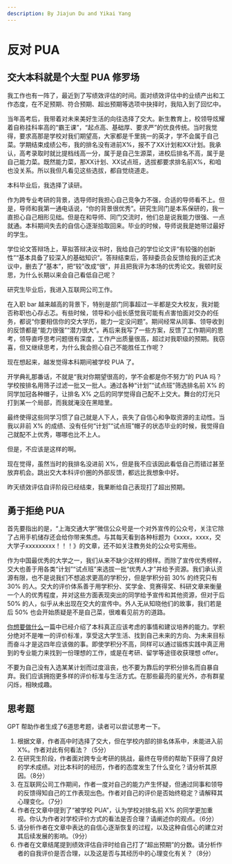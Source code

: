 ```yaml
---
description: By Jiajun Du and Yikai Yang
---
```


# 反对 PUA

## 交大本科就是个大型 PUA 修罗场

我工作也有一阵了，最近到了写绩效评估的时间。面对绩效评估中的业绩产出和工作态度，在不足预期、符合预期、超出预期等选项中抉择时，我陷入到了回忆中。

当年高考后，我带着对未来美好生活的向往选择了交大。新生教育上，校领导炫耀着自称挂科率高的“霸王课”，“起点高、基础厚、要求严”的优良传统。当时我觉得，要求高那是学校对我们期望高，大家都是千里挑一的英才，学不会属于自己菜。学期结束成绩公布，我的排名没有进前X%，报不了XX计划和XX计划。我承认，高考录取时就比提档线高一分，属于是自己生源菜，进校后排名不高，属于是自己能力菜。既然能力菜，那XX计划、XX试点班，选拔都要求排名前X%，和咱也没关系。所以我但凡看见这些选拔，都自觉绕道走。

本科毕业后，我选择了读研。

作为跨专业考研的背景，选导师时我担心自己竞争力不强，合适的导师看不上。但是，导师和我第一通电话说，“你的背景很优秀”。研究生同门是本系保研的，我一直担心自己相形见绌。但是在和导师、同门交流时，他们总是说我能力很强、一点就通。本科期间失去的自信心逐渐拾取回来。毕业的时候，导师说我是她带过最好的学生。

学位论文答辩场上，草拟答辩决议书时，我给自己的学位论文评“有较强的创新性”“基本具备了较深入的基础知识”。答辩结束后，答辩委员会反馈给我的正式决议中，删去了“基本”，把“较”改成“很”，并且把我评为本场的优秀论文。我顿时反思，为什么长期以来会自己看低自己呢？

研究生毕业后，我进入互联网公司工作。

在入职 bar 越来越高的背景下，特别是部门同事超过一半都是交大校友，我对能否称职也心存忐忑。有些时候，领导和小组长感觉我可能有点害怕面对交办的任务，都说“你要相信你的交大学历，能力一定没问题”。期间经常从同事、领导收到的反馈都是“能力很强”“潜力很大”。再后来我写了一些方案，反馈了工作期间的思考，领导直呼思考问题很有深度，工作产出质量很高，超过对我职级的预期。我窃喜，但又继续思考，为什么我会担心自己不能胜任工作呢？

现在想起来，越发觉得本科期间被学校 PUA 了。

开学典礼那番话，不就是“我对你期望很高的，学不会都是你不努力”的 PUA 吗？学校按排名用筛子过滤一批又一批人。通过各种“计划”“试点班”筛选排名前 X% 的同学加冠各种帽子，让排名 X% 之后的同学觉得自己配不上交大。舞台的灯光只打到某一个局部，而我就淹没在黑暗里。

最终使得这些同学习惯了自己就是人下人，丧失了自信心和争取资源的主动性。当我以非前 X% 的成绩、没有任何“计划”“试点班”帽子的状态毕业的时候，我觉得自己就配不上优秀，哪哪也比不上人。

但是，不应该是这样的啊。

现在觉得，虽然当时的我排名没进前 X%，但是我不应该因此看低自己而错过甚至放弃机会。跳出交大本科评价圈的外部反馈，都远比我想象中好。

昨天绩效评估自评阶段已经结束，我果断给自己表现打了超出预期。

## 勇于拒绝 PUA

首先要指出的是，“上海交通大学”微信公众号是一个对外宣传的公众号，关注它除了占用手机储存还会给你带来焦虑。与其每天看到各种标题为《xxxx，xxxx，交大学子xxxxxxxxx！！！》的文章，还不如关注教务处的公众号实用些。

作为中国最优秀的大学之一，我们从来不缺少这样的榜样。而除了宣传优秀榜样，交大也善于用各类“计划”“试点班”来选拔一批“优秀人才”并给予资源。我们承认资源有限，也不是说我们不想追求更高的学积分，但是学积分前 30% 的终究只有 30% 的人。交大的评价体系善于用学积分、奖学金、竞赛得奖、科研文章来衡量一个人的优秀程度，并对这些方面表现突出的同学给予宣传和其他资源，但对于后 50% 的人，似乎从未出现在交大的宣传中。外人无从知晓他们的故事，我们若是后 50% 也会开始质疑是不是自己菜，很难看见前方的道路。

[你想要做什么](https://survivesjtu.gitbook.io/survivesjtumanual/li-zhi-pian/ben-ke-si-nian-yao-zuo-shen-me)一篇中已经介绍了本科真正应该考虑的事情和建议培养的能力。学积分绝对不是唯一的评价标准，享受这大学生活、找到自己未来的方向、为未来目标而奋斗才是这四年应该做的事。即使学积分不高，同样可以通过锻炼实践中真正用到的专业能力来找到一份理想的工作，或是在考研、留学等途径收获理想 offer。

不要为自己没有入选某某计划而过度沮丧，也不要为靠后的学积分排名而自暴自弃。我们应该拥抱更多样的评价标准与生活方式。在那些最亮的星光外，亦有群星闪烁，相映成趣。

## 思考题

GPT 帮助作者生成了6道思考题，读者可以尝试思考一下。 

1. 根据文章，作者高中时选择了交大，但在学校内部的排名体系中，未能进入前 X%。作者对此有何看法？（5分）
2. 在研究生阶段，作者面对跨专业考研的挑战，最终在导师的帮助下获得了良好的学术成绩。对比本科时的经历，作者的态度发生了什么变化？请分析其原因。（8分）
3. 在互联网公司工作期间，作者一度对自己的能力产生怀疑，但通过同事和领导的反馈得知自己的工作表现出色。作者对自己的评价是否始终稳定？请解释其心理变化。（7分）
4. 作者在文章中提到了“被学校 PUA”，认为学校对排名前 X% 的同学更加重视。你认为作者对学校评价方式的看法是否合理？请阐述你的观点。（6分）
5. 请分析作者在文章中表达的自信心逐渐恢复的过程，以及这种自信心的建立对其后续发展的影响。（9分）
6. 作者在文章结尾提到绩效评估自评时给自己打了“超出预期”的分数。请分析作者的自我评价是否合理，以及这是否与其经历中的心理变化有关？（8分）
